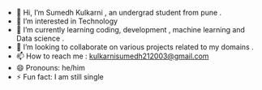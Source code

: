 - 👋 Hi, I’m Sumedh Kulkarni , an undergrad student from pune .
- 👀 I’m interested in Technology 
- 🌱 I’m currently learning coding, development , machine learning and Data science .
- 💞️ I’m looking to collaborate on various projects related to my domains .
- 📫 How to reach me : kulkarnisumedh212003@gmail.com   
- 😄 Pronouns: he/him
- ⚡ Fun fact: I am still single 

<!---
sumedhsk/sumedhsk is a ✨ special ✨ repository because its `README.md` (this file) appears on your GitHub profile.
You can click the Preview link to take a look at your changes.
--->
